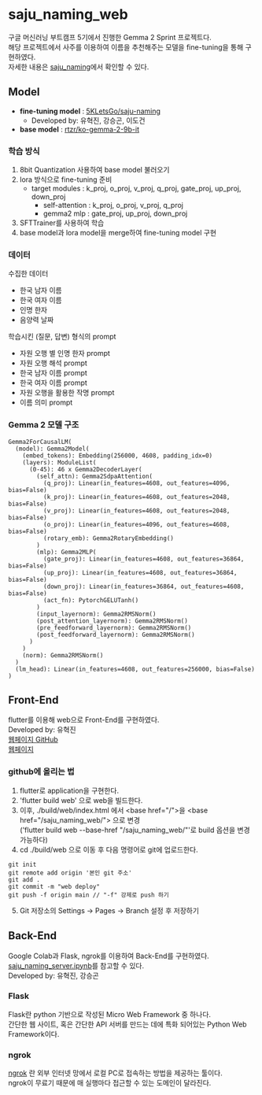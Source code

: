 # saju_naming_web
구글 머신러닝 부트캠프 5기에서 진행한 Gemma 2 Sprint 프로젝트다.  
해당 프로젝트에서 사주를 이용하여 이름을 추천해주는 모델을 fine-tuning을 통해 구현하였다.  
자세한 내용은 [saju_naming](https://github.com/5KLetsGo/saju_naming)에서 확인할 수 있다.

## Model
- **fine-tuning model** : [5KLetsGo/saju-naming](https://huggingface.co/5KLetsGo/saju-naming)
  - Developed by: 유혁진, 강승곤, 이도건
- **base model** : [rtzr/ko-gemma-2-9b-it](https://huggingface.co/rtzr/ko-gemma-2-9b-it)

### 학습 방식
1. 8bit Quantization 사용하여 base model 불러오기
2. lora 방식으로 fine-tuning 준비
    - target modules : k_proj, o_proj, v_proj, q_proj, gate_proj, up_proj, down_proj
      - self-attention : k_proj, o_proj, v_proj, q_proj
      - gemma2 mlp : gate_proj, up_proj, down_proj
3. SFTTrainer를 사용하여 학습
4. base model과 lora model을 merge하여 fine-tuning model 구현

### 데이터

수집한 데이터
- 한국 남자 이름
- 한국 여자 이름
- 인명 한자
- 음양력 날짜

학습시킨 (질문, 답변) 형식의 prompt
- 자원 오행 별 인명 한자 prompt
- 자원 오행 해석 prompt
- 한국 남자 이름 prompt
- 한국 여자 이름 prompt
- 자원 오행을 활용한 작명 prompt
- 이름 의미 prompt

### Gemma 2 모델 구조
```
Gemma2ForCausalLM(
  (model): Gemma2Model(
    (embed_tokens): Embedding(256000, 4608, padding_idx=0)
    (layers): ModuleList(
      (0-45): 46 x Gemma2DecoderLayer(
        (self_attn): Gemma2SdpaAttention(
          (q_proj): Linear(in_features=4608, out_features=4096, bias=False)
          (k_proj): Linear(in_features=4608, out_features=2048, bias=False)
          (v_proj): Linear(in_features=4608, out_features=2048, bias=False)
          (o_proj): Linear(in_features=4096, out_features=4608, bias=False)
          (rotary_emb): Gemma2RotaryEmbedding()
        )
        (mlp): Gemma2MLP(
          (gate_proj): Linear(in_features=4608, out_features=36864, bias=False)
          (up_proj): Linear(in_features=4608, out_features=36864, bias=False)
          (down_proj): Linear(in_features=36864, out_features=4608, bias=False)
          (act_fn): PytorchGELUTanh()
        )
        (input_layernorm): Gemma2RMSNorm()
        (post_attention_layernorm): Gemma2RMSNorm()
        (pre_feedforward_layernorm): Gemma2RMSNorm()
        (post_feedforward_layernorm): Gemma2RMSNorm()
      )
    )
    (norm): Gemma2RMSNorm()
  )
  (lm_head): Linear(in_features=4608, out_features=256000, bias=False)
)
```

## Front-End
flutter를 이용해 web으로 Front-End를 구현하였다.  
Developed by: 유혁진  
[웹페이지 GitHub](https://github.com/5KLetsGo/saju_naming_web)  
[웹페이지](https://5kletsgo.github.io/saju_naming_web/)  


### github에 올리는 법
1. flutter로 application을 구현한다.
2. 'flutter build web' 으로 web을 빌드한다.
3. 이후, ./build/web/index.html 에서 \<base href="/"\>을 \<base href="/saju_naming_web/"\> 으로 변경  
('flutter build web --base-href "/saju_naming_web/"'로 build 옵션을 변경 가능하다)
4. cd ./build/web 으로 이동 후 다음 명령어로 git에 업로드한다.  
```
git init
git remote add origin '본인 git 주소'
git add .
git commit -m "web deploy"
git push -f origin main // "-f" 강제로 push 하기
```
5. Git 저장소의 Settings -> Pages -> Branch 설정 후 저장하기

## Back-End
Google Colab과 Flask, ngrok를 이용하여 Back-End를 구현하였다.  
[saju_naming_server.ipynb](https://github.com/5KLetsGo/saju_naming/blob/main/saju_naming_server.ipynb)를 참고할 수 있다.  
Developed by: 유혁진, 강승곤  

### Flask
Flask란 python 기반으로 작성된 Micro Web Framework 중 하나다.  
간단한 웹 사이트, 혹은 간단한 API 서버를 만드는 데에 특화 되어있는 Python Web Framework이다.

### ngrok
[ngrok](https://ngrok.com/) 란 외부 인터넷 망에서 로컬 PC로 접속하는 방법을 제공하는 툴이다.  
ngrok이 무료기 때문에 매 실행마다 접근할 수 있는 도메인이 달라진다.  


